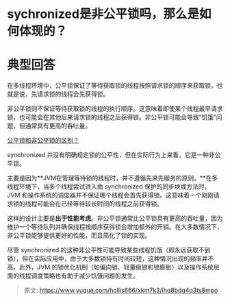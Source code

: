 # sychronized是非公平锁吗，那么是如何体现的？

# 典型回答


在多线程环境中，公平锁保证了等待获取锁的线程按照请求锁的顺序来获取锁。也就是说，先请求锁的线程会先获得锁。



非公平锁则不保证等待获取锁的线程的执行顺序。这意味着即使某个线程最早请求锁，也可能会在其他后来请求锁的线程之后获得锁。非公平锁可能会导致“饥饿”问题，但通常具有更高的吞吐量。



[公平锁和非公平锁的区别？](https://www.yuque.com/hollis666/xkm7k3/bnt978)



synchronized 并没有明确规定锁的公平性，但在实际行为上来看，它是一种非公平锁。



主要是因为**JVM在管理等待锁的线程时，并不遵循先来先服务的原则。**在多线程环境下，当多个线程尝试进入由 synchronized 保护的同步块或方法时，JVM 和操作系统的调度器并不保证哪个线程会首先获得锁。这意味着一个刚刚请求锁的线程可能会在已经等待较长时间的线程之前获得锁。



这样的设计主要是**出于性能考虑**。非公平锁通常比公平锁具有更高的吞吐量，因为维护一个等待队列并确保线程按顺序获得锁会增加额外的开销。在大多数情况下，非公平锁能够提供更好的性能，而且简化了锁的实现。



尽管 synchronized 的这种非公平性可能导致某些线程饥饿（即永远获取不到锁），但在实际应用中，由于大多数锁持有时间较短，这种情况出现的频率并不高。此外，JVM 的锁优化机制（如偏向锁、轻量级锁和锁膨胀）以及操作系统层面的线程调度策略也有助于减少饥饿问题的发生。



> 原文: <https://www.yuque.com/hollis666/xkm7k3/ihq8bdg4q3ts8mpo>